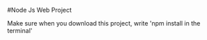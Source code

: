 #Node Js Web Project


Make sure when you download this project, write 'npm install in the terminal'